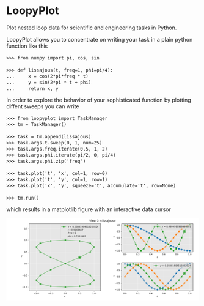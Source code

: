 # LoopyPlot
Plot nested loop data for scientific and engineering tasks in Python.

LoopyPlot allows you to concentrate on writing your task in a plain
python function like this

    >>> from numpy import pi, cos, sin

    >>> def lissajous(t, freq=1, phi=pi/4):
    ...     x = cos(2*pi*freq * t)
    ...     y = sin(2*pi * t + phi)
    ...     return x, y

In order to explore the behavior of your sophisticated function by
plotting diffent sweeps you can write

    >>> from loopyplot import TaskManager
    >>> tm = TaskManager()

    >>> task = tm.append(lissajous)
    >>> task.args.t.sweep(0, 1, num=25)
    >>> task.args.freq.iterate(0.5, 1, 2)
    >>> task.args.phi.iterate(pi/2, 0, pi/4)
    >>> task.args.phi.zip('freq')

    >>> task.plot('t', 'x', col=1, row=0)
    >>> task.plot('t', 'y', col=1, row=1)
    >>> task.plot('x', 'y', squeeze='t', accumulate='t', row=None)

    >>> tm.run()

which results in a matplotlib figure with an interactive data cursor

![Lissajous](./examples/lissajous.png)
